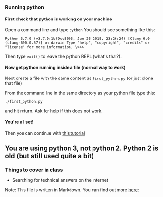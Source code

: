 ### Running python
#### First check that python is working on your machine
Open a command line and type `python`
You should see something like this:

`Python 3.7.0 (v3.7.0:1bf9cc5093, Jun 26 2018, 23:26:24)
[Clang 6.0 (clang-600.0.57)] on darwin
Type "help", "copyright", "credits" or "license" for more information.
\>>>`


Then type
`exit()`
to leave the python REPL (what's that?).

#### Now get python running inside a file (normal way to work)
Next create a file with the same content as `first_python.py` (or just clone that file)

From the command line in the same directory as your python file type this:

`./first_python.py`

and hit return. Ask for help if this does not work.

#### You're all set!
Then you can continue with [this tutorial](https://www.pythonspot.com/introduction/)

## You are using python 3, not python 2. Python 2 is old (but still used quite a bit)


### Things to cover in class
* Searching for technical answers on the internet

Note: This file is written in Markdown. You can find out more [here](https://en.wikipedia.org/wiki/Markdown):
